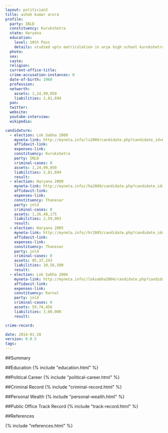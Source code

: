 ```yaml
---
layout: politician2
title: ashok kumar arora
profile: 
  party: INLD
  constituency: Kurukshetra
  state: Haryana
  education: 
    level: 10th Pass
    details: studied upto matriculation in arya high school kurukshetra  in n1975-76
  photo: 
  sex: 
  caste: 
  religion: 
  current-office-title: 
  crime-accusation-instances: 0
  date-of-birth: 1960
  profession: 
  networth: 
    assets: 1,24,99,050
    liabilities: 2,81,694
  pan: 
  twitter: 
  website: 
  youtube-interview: 
  wikipedia: 

candidature: 
  - election: Lok Sabha 2009
    myneta-link: http://myneta.info/ls2009/candidate.php?candidate_id=6502
    affidavit-link: 
    expenses-link: 
    constituency: Kurukshetra 
    party: INLD
    criminal-cases: 0
    assets: 1,24,99,050
    liabilities: 2,81,694
    result:  
  - election: Haryana 2009
    myneta-link: http://myneta.info//ha2009/candidate.php?candidate_id=229
    affidavit-link: 
    expenses-link: 
    constituency: Thanesar 
    party: inld
    criminal-cases: 0
    assets: 1,26,48,175
    liabilities: 2,59,063
    result:  
  - election: Haryana 2005
    myneta-link: http://myneta.info//hr2005/candidate.php?candidate_id=747
    affidavit-link: 
    expenses-link: 
    constituency: Thanesar 
    party: inld
    criminal-cases: 0
    assets: 85,37,243
    liabilities: 10,56,500
    result:  
  - election: Lok Sabha 2004
    myneta-link: http://myneta.info//loksabha2004/candidate.php?candidate_id=1254
    affidavit-link: 
    expenses-link: 
    constituency: Karnal 
    party: inld
    criminal-cases: 0
    assets: 59,74,456
    liabilities: 3,00,000
    result:  

crime-record: 

date: 2014-01-28
version: 0.0.5
tags: 
---
```

##Summary


##Education
{% include "education.html" %}


##Political Career
{% include "political-career.html" %}


##Criminal Record
{% include "criminal-record.html" %}


##Personal Wealth
{% include "personal-wealth.html" %}


##Public Office Track Record
{% include "track-record.html" %}


##References


{% include "references.html" %}
